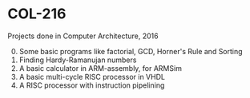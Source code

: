 # COL-216
Projects done in Computer Architecture, 2016

0. Some basic programs like factorial, GCD, Horner's Rule and Sorting
1. Finding Hardy-Ramanujan numbers
2. A basic calculator in ARM-assembly, for ARMSim
3. A basic multi-cycle RISC processor in VHDL
4. A RISC processor with instruction pipelining
